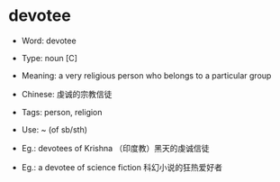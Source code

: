 # devotee

- Word: devotee

- Type: noun [C]
- Meaning: a very religious person who belongs to a particular group
- Chinese: 虔诚的宗教信徒
- Tags: person, religion
- Use: ~ (of sb/sth)
- Eg.: devotees of Krishna （印度教）黑天的虔诚信徒
- Eg.: a devotee of science fiction 科幻小说的狂热爱好者

